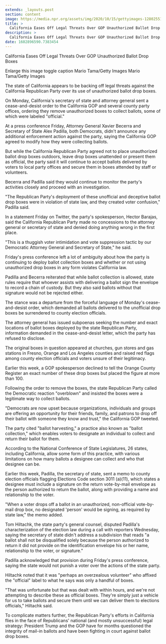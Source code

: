 ```yaml
--- 
extends: _layouts.post 
section: content 
image: https://media.npr.org/assets/img/2020/10/15/gettyimages-1280255162_wide-2e4e50265abe81710fa22f36f8ca885c92831277.jpg?s=1400 
title: > 
  California Eases Off Legal Threats Over GOP Unauthorized Ballot Drop Boxes 
description: > 
  California Eases Off Legal Threats Over GOP Unauthorized Ballot Drop BoxesEnlarge this image toggle caption Mario Tama/Getty Images Mario Tama/Getty ImagesThe state of California appears to be backing off legal threats against the California Republican Party over its use of unauthorized ballot drop boxes.But while the California Republican Party agreed not to place unauthorized ballot drop boxes outdoors, leave drop boxes unattended or present them as official, the party said it will continue to accept ballots delivered by voters to local party offices and secure them in boxes attended by staff or volunteers."The Republican Party's deployment of these unofficial and deceptive ballot drop boxes were in violation of state law, and they created voter confusion," Padilla said.Friday's press conference left a lot of ambiguity about how the party is continuing to deploy ballot collection boxes and whether or not using unauthorized drop boxes in any form violates California law.Earlier this week, a GOP spokesperson declined to tell the Orange County Register an exact number of these drop boxes but placed the figure at more than 100. 
date: 1602896590.7383454 
--- 
```

California Eases Off Legal Threats Over GOP Unauthorized Ballot Drop Boxes

Enlarge this image toggle caption Mario Tama/Getty Images Mario Tama/Getty Images

The state of California appears to be backing off legal threats against the California Republican Party over its use of unauthorized ballot drop boxes.

On Monday, California's secretary of state and attorney general sent a cease-and-desist order to the California GOP and several county party offices, ordering they remove unauthorized boxes to collect ballots, some of which were labeled "official."

At a press conference Friday, Attorney General Xavier Becerra and Secretary of State Alex Padilla, both Democrats, didn't announce any additional enforcement action against the party, saying the California GOP agreed to modify how they were collecting ballots.

But while the California Republican Party agreed not to place unauthorized ballot drop boxes outdoors, leave drop boxes unattended or present them as official, the party said it will continue to accept ballots delivered by voters to local party offices and secure them in boxes attended by staff or volunteers.

Becerra and Padilla said they would continue to monitor the party's activities closely and proceed with an investigation.

"The Republican Party's deployment of these unofficial and deceptive ballot drop boxes were in violation of state law, and they created voter confusion," Padilla said.

In a statement Friday on Twitter, the party's spokesperson, Hector Barajas, said the California Republican Party made no concessions to the attorney general or secretary of state and denied doing anything wrong in the first place.

"This is a thuggish voter intimidation and vote suppression tactic by our Democratic Attorney General and Secretary of State," he said.

Friday's press conference left a lot of ambiguity about how the party is continuing to deploy ballot collection boxes and whether or not using unauthorized drop boxes in any form violates California law.

Padilla and Becerra reiterated that while ballot collection is allowed, state rules require that whoever assists with delivering a ballot sign the envelope to record a chain of custody. But they also said ballots without that signature would not be rejected either.

The stance was a departure from the forceful language of Monday's cease-and-desist order, which demanded all ballots delivered to the unofficial drop boxes be surrendered to county election officials.

The attorney general has issued subpoenas seeking the number and exact locations of ballot boxes deployed by the state Republican Party, information demanded in the cease-and-desist letter, which the party has refused to disclose.

The original boxes in question appeared at churches, gun stores and gas stations in Fresno, Orange and Los Angeles counties and raised red flags among county election officials and voters unsure of their legitimacy.

Earlier this week, a GOP spokesperson declined to tell the Orange County Register an exact number of these drop boxes but placed the figure at more than 100.

Following the order to remove the boxes, the state Republican Party called the Democratic reaction "overblown" and insisted the boxes were a legitimate way to collect ballots.

"Democrats are now upset because organizations, individuals and groups are offering an opportunity for their friends, family, and patrons to drop off their ballot with someone they know and trust," the California GOP tweeted.

The party cited "ballot harvesting," a practice also known as "ballot collection," which enables voters to designate an individual to collect and return their ballot for them.

According to the National Conference of State Legislatures, 26 states, including California, allow some form of this practice, with various limitations on how many ballots a designee can collect and who that designee can be.

Earlier this week, Padilla, the secretary of state, sent a memo to county election officials flagging Elections Code section 3011 (a)(11), which states a designee must include a signature on the return vote-by-mail envelope as the person authorized to return the ballot, along with providing a name and relationship to the voter.

"When a voter drops off a ballot in an unauthorized, non-official vote-by-mail drop box, no designated 'person' would be signing, as required by state law," the memo added.

Tom Hiltachk, the state party's general counsel, disputed Padilla's characterization of the election law during a call with reporters Wednesday, saying the secretary of state didn't address a subdivision that reads "a ballot shall not be disqualified solely because the person authorized to return it did not provide on the identification envelope his or her name, relationship to the voter, or signature."

Padilla acknowledged that provision during Friday's press conference, saying the state would not punish a voter over the actions of the state party.

Hiltachk noted that it was "perhaps an overzealous volunteer" who affixed the "official" label to what he says was only a handful of boxes.

"That was unfortunate but that was dealt with within hours, and we're not attempting to describe these as official boxes. They're simply just a vehicle for us to take ballots and secure them until we can deliver them to elections officials," Hiltachk said.

To complicate matters further, the Republican Party's efforts in California flies in the face of Republicans' national (and mostly unsuccessful) legal strategy: President Trump and the GOP have for months questioned the integrity of mail-in ballots and have been fighting in court against ballot drop boxes.